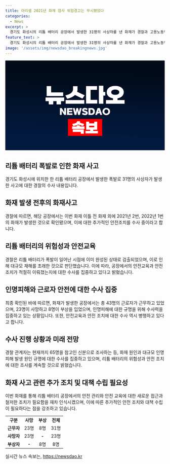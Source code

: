 ```yaml
---
title: 아리셀 2021년 화재 참사 위험경고는 무시됐었다
categories:
  - News
excerpt: >
  경기도 화성시의 리튬 배터리 공장에서 발생한 31명의 사상자를 낸 화재가 경찰과 고용노동부의 압수수색을 유발했다. 이전에도 최소 4차례의 화재가 있었고, 안전 관리 등이 제대로 이뤄지지 않은 것으로 파악되었다. 경찰은 화재 사고 조사 중이며, 안전 교육과 관리가 적절히 이뤄졌는지를 확인할 예정이다. 현재까지 65명을 참고인으로 조사하고 있으며, 리튬 배터리의 위험성에 대한 규명을 위해 수사에 집중하고 있다.
feature_text: >
  경기도 화성시의 리튬 배터리 공장에서 발생한 31명의 사상자를 낸 화재가 경찰과 고용노동부의 압수수색을 유발했다. 이전에도 최소 4차례의 화재가 있었고, 안전 관리 등이 제대로 이뤄지지 않은 것으로 파악되었다. 경찰은 화재 사고 조사 중이며, 안전 교육과 관리가 적절히 이뤄졌는지를 확인할 예정이다. 현재까지 65명을 참고인으로 조사하고 있으며, 리튬 배터리의 위험성에 대한 규명을 위해 수사에 집중하고 있다.
image: '/assets/img/newsdao_breakingnews.jpg'
---
```


<p><img src="/assets/img/newsdao_breakingnews.jpg" alt="bookingtag 속보" /></p>

<h2 data-ke-size="size26">리튬 배터리 폭발로 인한 화재 사고</h2>

<p data-ke-size="size16">경기도 화성시에 위치한 한 리튬 배터리 공장에서 발생한 폭발로 31명의 사상자가 발생한 사고에 대한 경찰의 수사 내용입니다.</p>

<h2>화재 발생 전후의 화재사고</h2>

<p data-ke-size="size16">경찰에 따르면, 해당 공장에서는 이번 화재 이틀 전 화재 외에 2021년 2번, 2022년 1번의 화재가 발생한 것으로 확인됐으며, 이에 대한 추가적인 안전조치를 수사 중이라고 합니다.</p>

<h2>리튬 배터리의 위험성과 안전교육</h2>

<p data-ke-size="size16">경찰은 리튬 배터리가 폭발이 일어난 시점에 이미 완성된 상태로 검출되었으며, 이로 인해 대규모 재해를 초래한 것으로 판단했습니다. 이에 따라, 공장에서의 안전교육과 안전조치가 적절히 이뤄졌는지에 대한 수사를 집중하고 있다고 밝혔습니다.</p>

<h2>인명피해와 근로자 안전에 대한 수사 집중</h2>

<p data-ke-size="size16">최종 확인된 바에 따르면, 화재가 발생한 공장에서는 총 43명의 근로자가 근무하고 있었으며, 23명이 사망하고 8명이 부상을 입었으며, 인명피해에 대한 규명을 위해 수사력을 집중하고 있는 상황입니다. 또한, 안전교육과 안전 조치에 대한 수사 역시 병행하고 있다고 합니다.</p>

<h2>수사 진행 상황과 미래 전망</h2>

<p data-ke-size="size16">경찰 관계자는 현재까지 65명을 참고인 신분으로 조사하는 등, 화재 원인과 대규모 인명피해 발생 원인 규명에 대한 수사를 집중하고 있으며, 리튬 배터리의 위험성과 안전 조치에 대한 조사를 계속할 것으로 밝혔습니다.</p>

<h2>화재 사고 관련 추가 조치 및 대책 수립 필요성</h2>

<p data-ke-size="size16">이번 화재를 통해 리튬 배터리 공장에서의 안전 관리와 안전 교육에 대한 새로운 접근과 철저한 조치가 필요함을 재차 인식시켰으며, 이에 따른 추가적인 안전 조치와 대책 수립이 필요하다는 점을 강조하고 있습니다.</p>

<table>
    <tbody>
        <tr>
            <td style="text-align: center; height: 17px;"><strong>구분</strong></td>
            <td style="text-align: center; height: 17px;"><strong>사망</strong></td>
            <td style="text-align: center; height: 17px;"><strong>부상</strong></td>
            <td style="text-align: center; height: 17px;"><strong>전체</strong></td>
        </tr>
        <tr>
            <td style="text-align: center; height: 17px;"><strong>근무자</strong></td>
            <td style="text-align: center; height: 17px;">23명</td>
            <td style="text-align: center; height: 17px;">8명</td>
            <td style="text-align: center; height: 17px;">31명</td>
        </tr>
        <tr>
            <td style="text-align: center; height: 17px;"><strong>사망자</strong></td>
            <td style="text-align: center; height: 17px;">23명</td>
            <td style="text-align: center; height: 17px;"><strong>-</strong></td>
            <td style="text-align: center; height: 17px;">23명</td>
        </tr>
        <tr>
            <td style="text-align: center; height: 17px;"><strong>부상자</strong></td>
            <td style="text-align: center; height: 17px;"><strong>-</strong></td>
            <td style="text-align: center; height: 17px;">8명</td>
            <td style="text-align: center; height: 17px;">8명</td>
        </tr>
    </tbody>
</table>

<p data-ke-size="size16"></p>
실시간 뉴스 속보는, <a href="https://newsdao.kr" rel="dofollow">https://newsdao.kr</a>



